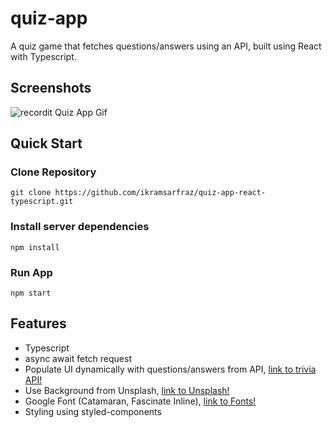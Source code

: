 # quiz-app

A quiz game that fetches questions/answers using an API, built using React with Typescript.

## Screenshots

![recordit Quiz App Gif](http://g.recordit.co/7VK8ioRvOX.gif)

## Quick Start

### Clone Repository

```
git clone https://github.com/ikramsarfraz/quiz-app-react-typescript.git
```

### Install server dependencies

```
npm install
```

### Run App

```
npm start
```

## Features

- Typescript
- async await fetch request
- Populate UI dynamically with questions/answers from API, [link to trivia API!](https://opentdb.com/api_config.php)
- Use Background from Unsplash, [link to Unsplash!](https://www.unsplash.com/)
- Google Font (Catamaran, Fascinate Inline), [link to Fonts!](https://fonts.googleapis.com/css2?family=Catamaran:wght@700&family=Fascinate+Inline&display=swap)
- Styling using styled-components
